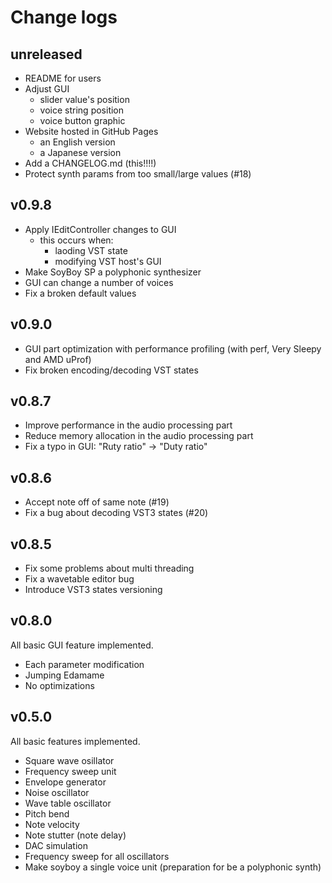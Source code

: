 # Change logs

## unreleased

- README for users
- Adjust GUI
    - slider value's position
    - voice string position
    - voice button graphic
- Website hosted in GitHub Pages
    - an English version
    - a Japanese version
- Add a CHANGELOG.md (this!!!!)
- Protect synth params from too small/large values (#18)

## v0.9.8

- Apply IEditController changes to GUI
    - this occurs when:
        - laoding VST state
        - modifying VST host's GUI
- Make SoyBoy SP a polyphonic synthesizer
- GUI can change a number of voices
- Fix a broken default values

## v0.9.0

- GUI part optimization with performance profiling (with perf, Very Sleepy and AMD uProf)
- Fix broken encoding/decoding VST states

## v0.8.7

- Improve performance in the audio processing part
- Reduce memory allocation in the audio processing part
- Fix a typo in GUI: "Ruty ratio" -> "Duty ratio"

## v0.8.6

- Accept note off of same note (#19)
- Fix a bug about decoding VST3 states (#20)

## v0.8.5

- Fix some problems about multi threading
- Fix a wavetable editor bug
- Introduce VST3 states versioning

## v0.8.0

All basic GUI feature implemented.

- Each parameter modification
- Jumping Edamame
- No optimizations

## v0.5.0

All basic features implemented.

- Square wave osillator
- Frequency sweep unit
- Envelope generator
- Noise oscillator
- Wave table oscillator
- Pitch bend
- Note velocity
- Note stutter (note delay)
- DAC simulation
- Frequency sweep for all oscillators
- Make soyboy a single voice unit (preparation for be a polyphonic synth)

